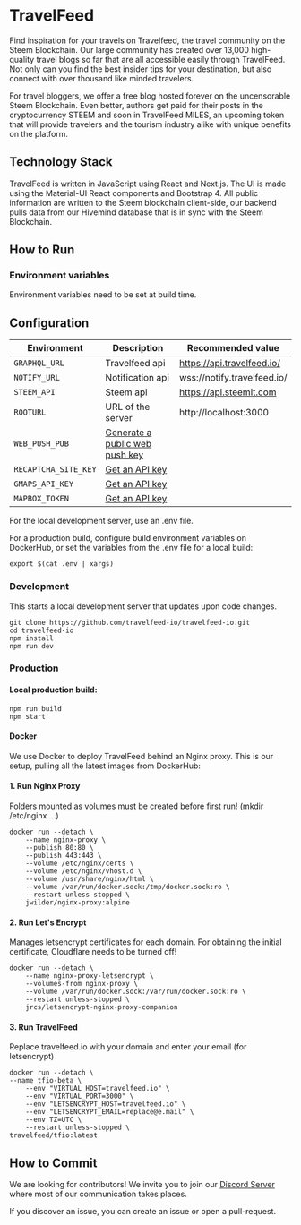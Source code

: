 # TravelFeed

Find inspiration for your travels on Travelfeed, the travel community on the Steem Blockchain. Our large community has created over 13,000 high-quality travel blogs so far that are all accessible easily through TravelFeed. Not only can you find the best insider tips for your destination, but also connect with over thousand like minded travelers.

For travel bloggers, we offer a free blog hosted forever on the uncensorable Steem Blockchain. Even better, authors get paid for their posts in the cryptocurrency STEEM and soon in TravelFeed MILES, an upcoming token that will provide travelers and the tourism industry alike with unique benefits on the platform.

## Technology Stack

TravelFeed is written in JavaScript using React and Next.js. The UI is made using the Material-UI React components and Bootstrap 4. All public information are written to the Steem blockchain client-side, our backend pulls data from our Hivemind database that is in sync with the Steem Blockchain.

## How to Run

### Environment variables

Environment variables need to be set at build time.

## Configuration

| Environment          | Description                                                                  | Recommended value           |
| -------------------- | ---------------------------------------------------------------------------- | --------------------------- |
| `GRAPHQL_URL`        | Travelfeed api                                                               | https://api.travelfeed.io/  |
| `NOTIFY_URL`         | Notification api                                                             | wss://notify.travelfeed.io/ |
| `STEEM_API`          | Steem api                                                                    | https://api.steemit.com     |
| `ROOTURL`            | URL of the server                                                            | http://localhost:3000       |
| `WEB_PUSH_PUB`       | [Generate a public web push key](https://web-push-codelab.glitch.me/)        |                             |
| `RECAPTCHA_SITE_KEY` | [Get an API key](http://www.google.com/recaptcha/admin)                      |                             |
| `GMAPS_API_KEY`      | [Get an API key](https://cloud.google.com/console/google/maps-apis/overview) |                             |
| `MAPBOX_TOKEN`       | [Get an API key](https://www.mapbox.com/)                                    |                             |

For the local development server, use an .env file.

For a production build, configure build environment variables on DockerHub, or set the variables from the .env file for a local build:

```
export $(cat .env | xargs)
```

### Development

This starts a local development server that updates upon code changes.

```
git clone https://github.com/travelfeed-io/travelfeed-io.git
cd travelfeed-io
npm install
npm run dev
```

### Production

#### Local production build:

```
npm run build
npm start
```

#### Docker

We use Docker to deploy TravelFeed behind an Nginx proxy. This is our setup, pulling all the latest images from DockerHub:

#### 1. Run Nginx Proxy

Folders mounted as volumes must be created before first run! (mkdir /etc/nginx ...)

```
docker run --detach \
    --name nginx-proxy \
    --publish 80:80 \
    --publish 443:443 \
    --volume /etc/nginx/certs \
    --volume /etc/nginx/vhost.d \
    --volume /usr/share/nginx/html \
    --volume /var/run/docker.sock:/tmp/docker.sock:ro \
    --restart unless-stopped \
    jwilder/nginx-proxy:alpine
```

#### 2. Run Let's Encrypt

Manages letsencrypt certificates for each domain. For obtaining the initial certificate, Cloudflare needs to be turned off!

```
docker run --detach \
    --name nginx-proxy-letsencrypt \
    --volumes-from nginx-proxy \
    --volume /var/run/docker.sock:/var/run/docker.sock:ro \
    --restart unless-stopped \
    jrcs/letsencrypt-nginx-proxy-companion
```

#### 3. Run TravelFeed

Replace travelfeed.io with your domain and enter your email (for letsencrypt)

```
docker run --detach \
--name tfio-beta \
    --env "VIRTUAL_HOST=travelfeed.io" \
    --env "VIRTUAL_PORT=3000" \
    --env "LETSENCRYPT_HOST=travelfeed.io" \
    --env "LETSENCRYPT_EMAIL=replace@e.mail" \
    --env TZ=UTC \
    --restart unless-stopped \
travelfeed/tfio:latest
```

## How to Commit

We are looking for contributors! We invite you to join our [Discord Server](https://discord.gg/jWWu73H) where most of our communication takes places.

If you discover an issue, you can create an issue or open a pull-request.
